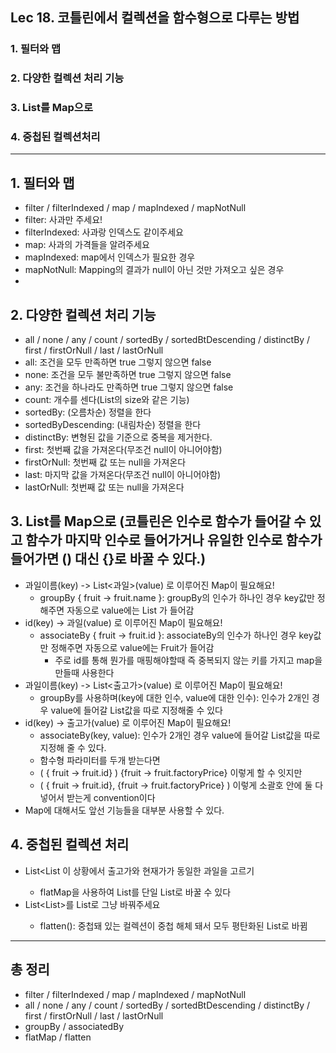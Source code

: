 ## Lec 18. 코틀린에서 컬렉션을 함수형으로 다루는 방법

### 1. 필터와 맵
### 2. 다양한 컬렉션 처리 기능
### 3. List를 Map으로
### 4. 중첩된 컬렉션처리

---

## 1. 필터와 맵
- filter / filterIndexed / map / mapIndexed / mapNotNull
- filter: 사과만 주세요!
- filterIndexed: 사과랑 인덱스도 같이주세요
- map: 사과의 가격들을 알려주세요
- mapIndexed: map에서 인덱스가 필요한 경우
- mapNotNull: Mapping의 결과가 null이 아닌 것만 가져오고 싶은 경우
- 

## 2. 다양한 컬렉션 처리 기능
- all / none / any / count / sortedBy / sortedBtDescending / distinctBy / first / firstOrNull / last / lastOrNull
- all: 조건을 모두 만족하면 true 그렇지 않으면 false
- none: 조건을 모두 불만족하면 true 그렇지 않으면 false
- any: 조건을 하나라도 만족하면 true 그렇지 않으면 false
- count: 개수를 센다(List의 size와 같은 기능)
- sortedBy: (오름차순) 정렬을 한다
- sortedByDescending: (내림차순) 정렬을 한다
- distinctBy: 변형된 값을 기준으로 중복을 제거한다.
- first: 첫번째 값을 가져온다(무조건 null이 아니어야함)
- firstOrNull: 첫번째 값 또는 null을 가져온다
- last: 마지막 값을 가져온다(무조건 null이 아니어야함)
- lastOrNull: 첫번째 값 또는 null을 가져온다

## 3. List를 Map으로 (코틀린은 인수로 함수가 들어갈 수 있고 함수가 마지막 인수로 들어가거나 유일한 인수로 함수가 들어가면 () 대신 {}로 바꿀 수 있다.)
- 과일이름(key) -> List<과일>(value) 로 이루어진 Map이 필요해요!
  - groupBy { fruit -> fruit.name }: groupBy의 인수가 하나인 경우 key값만 정해주면 자동으로 value에는 List<Fruit> 가 들어감
- id(key) -> 과일(value) 로 이루어진 Map이 필요해요!
  - associateBy { fruit -> fruit.id }: associateBy의 인수가 하나인 경우 key값만 정해주면 자동으로 value에는 Fruit가 들어감
    - 주로 id를 통해 뭔가를 매핑해야할때 즉 중복되지 않는 키를 가지고 map을 만들때 사용한다
- 과일이름(key) -> List<출고가>(value) 로 이루어진 Map이 필요해요!
  - groupBy를 사용하며(key에 대한 인수, value에 대한 인수): 인수가 2개인 경우 value에 들어갈 List값을 따로 지정해줄 수 있다
- id(key) -> 출고가(value) 로 이루어진 Map이 필요해요!
  - associateBy(key, value): 인수가 2개인 경우 value에 들어갈 List값을 따로 지정해 줄 수 있다.
  - 함수형 파라미터를 두개 받는다면 
  - ( { fruit -> fruit.id} ) {fruit -> fruit.factoryPrice} 이렇게 할 수 잇지만 
  - ( { fruit -> fruit.id}, {fruit -> fruit.factoryPrice} ) 이렇게 소괄호 안에 둘 다 넣어서 받는게 convention이다
- Map에 대해서도 앞선 기능들을 대부분 사용할 수 있다.

## 4. 중첩된 컬렉션 처리
- List<List<Fruit> 이 상황에서 출고가와 현재가가 동일한 과일을 고르기
  - flatMap을 사용하여 List<List>를 단일 List로 바꿀 수 있다
- List<List<Fruit>>를 List<Fruit>로 그냥 바꿔주세요
  - flatten(): 중첩돼 있는 컬렉션이 중첩 해체 돼서 모두 평탄화된 List<Fruit>로 바뀜  

--- 

## 총 정리
- filter / filterIndexed / map / mapIndexed / mapNotNull
- all / none / any / count / sortedBy / sortedBtDescending / distinctBy / first / firstOrNull / last / lastOrNull
- groupBy / associatedBy
- flatMap / flatten
